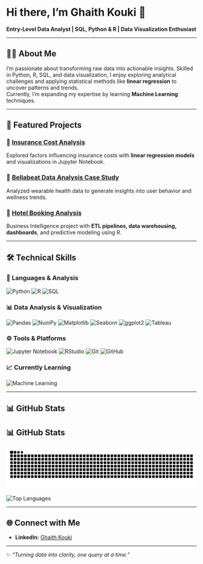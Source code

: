 # Hi there, I’m Ghaith Kouki 👋  
**Entry-Level Data Analyst | SQL, Python & R | Data Visualization Enthusiast**

---

## 👨‍💻 About Me
I’m passionate about transforming raw data into actionable insights. Skilled in Python, R, SQL, and data visualization, I enjoy exploring analytical challenges and applying statistical methods like **linear regression** to uncover patterns and trends.  
Currently, I’m expanding my expertise by learning **Machine Learning** techniques.

---

## 📂 Featured Projects

### 🔹 [Insurance Cost Analysis](https://github.com/ghaithkouki/insurance-cost-analysis)  
Explored factors influencing insurance costs with **linear regression models** and visualizations in Jupyter Notebook.  

### 🔹 [Bellabeat Data Analysis Case Study](https://github.com/ghaithkouki/Bellabeat-data-analysis-case-study)  
Analyzed wearable health data to generate insights into user behavior and wellness trends.  

### 🔹 [Hotel Booking Analysis](https://github.com/ghaithkouki/Hotel-Booking-Analysis)  
Business Intelligence project with **ETL pipelines, data warehousing, dashboards**, and predictive modeling using R.  

---

## 🛠️ Technical Skills

### 🔑 Languages & Analysis
![Python](https://img.shields.io/badge/Python-3776AB?style=for-the-badge&logo=python&logoColor=white)
![R](https://img.shields.io/badge/R-276DC3?style=for-the-badge&logo=r&logoColor=white)
![SQL](https://img.shields.io/badge/SQL-003B57?style=for-the-badge&logo=database&logoColor=white)

### 📊 Data Analysis & Visualization
![Pandas](https://img.shields.io/badge/Pandas-150458?style=for-the-badge&logo=pandas&logoColor=white)
![NumPy](https://img.shields.io/badge/Numpy-013243?style=for-the-badge&logo=numpy&logoColor=white)
![Matplotlib](https://img.shields.io/badge/Matplotlib-003B57?style=for-the-badge&logo=plotly&logoColor=white)
![Seaborn](https://img.shields.io/badge/Seaborn-3793EF?style=for-the-badge&logo=python&logoColor=white)
![ggplot2](https://img.shields.io/badge/ggplot2-005C99?style=for-the-badge&logo=r&logoColor=white)
![Tableau](https://img.shields.io/badge/Tableau-E97627?style=for-the-badge&logo=tableau&logoColor=white)

### ⚙️ Tools & Platforms
![Jupyter Notebook](https://img.shields.io/badge/Jupyter-F37626?style=for-the-badge&logo=jupyter&logoColor=white)
![RStudio](https://img.shields.io/badge/RStudio-75AADB?style=for-the-badge&logo=rstudio&logoColor=white)
![Git](https://img.shields.io/badge/Git-F05032?style=for-the-badge&logo=git&logoColor=white)
![GitHub](https://img.shields.io/badge/GitHub-181717?style=for-the-badge&logo=github&logoColor=white)

### 📈 Currently Learning
![Machine Learning](https://img.shields.io/badge/Machine%20Learning-FF9900?style=for-the-badge&logo=tensorflow&logoColor=white)

---

## 📊 GitHub Stats
## 📊 GitHub Stats

<picture>
  <source media="(prefers-color-scheme: dark)" srcset="https://raw.githubusercontent.com/ghaithkouki/ghaithkouki/output/pacman-contribution-graph-dark.svg">
  <source media="(prefers-color-scheme: light)" srcset="https://raw.githubusercontent.com/ghaithkouki/ghaithkouki/output/pacman-contribution-graph.svg">
  <img alt="Pac-Man contribution graph" src="https://raw.githubusercontent.com/ghaithkouki/ghaithkouki/output/pacman-contribution-graph.svg">
</picture>

![Top Languages](https://github-readme-stats.vercel.app/api/top-langs/?username=ghaithkouki&layout=compact&theme=radical)

---

## 🌐 Connect with Me
- **LinkedIn:** [Ghaith Kouki](https://www.linkedin.com/in/ghaith-kouki-4010a3329)  

---

✨ *“Turning data into clarity, one query at a time.”*

